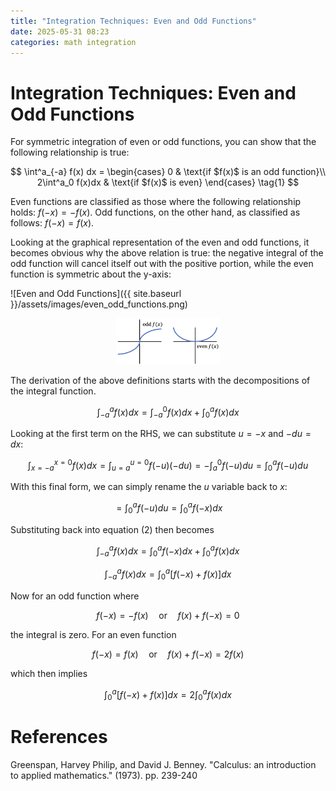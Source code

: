 ```yaml
---
title: "Integration Techniques: Even and Odd Functions"
date: 2025-05-31 08:23
categories: math integration
---
```


# Integration Techniques: Even and Odd Functions

For symmetric integration of even or odd functions, you can show that the following relationship is true:


$$
  \int^a_{-a} f(x) dx =
    \begin{cases}
      0 & \text{if $f(x)$ is an odd function}\\
      2\int^a_0 f(x)dx & \text{if $f(x)$ is even}
    \end{cases}
    \tag{1}
$$


Even functions are classified as those where the following relationship holds: $f(-x) = -f(x)$. Odd functions, on the other hand, as classified as follows: $f(-x) = f(x)$.

Looking at the graphical representation of the even and odd functions, it becomes obvious why the above relation is true: the negative integral of the odd function will cancel itself out with the positive portion, while the even function is symmetric about the y-axis:


![Even and Odd Functions]({{ site.baseurl }}/assets/images/even_odd_functions.png)


<p align="center" width="100%">
    <img width="33%" src="assets/images/even_odd_functions.png">
</p>


The derivation of the above definitions starts with the decompositions of the integral function.

$$
\int^a_{-a} f(x) dx = \int^0_{-a} f(x) dx + \int^a_0 f(x) dx \tag{2}
$$

Looking at the first term on the RHS, we can substitute $u = -x$ and $-du = dx$: 

$$
\int^{x=0}_{x=-a} f(x) dx = \int^{u=0}_{u=a} f(-u) (-du) = -\int^0_{a} f(-u) du = \int^a_{0} f(-u) du
$$

With this final form, we can simply rename the $u$ variable back to $x$:

$$
= \int^a_{0} f(-u) du = \int^a_{0} f(-x) dx
$$

Substituting back into equation $(2)$ then becomes

$$
\int^a_{-a} f(x) dx = \int^a_0 f(-x) dx + \int^a_0 f(x) dx
$$

$$
\int^a_{-a} f(x) dx = \int^a_0 \left[ f(-x) + f(x)\right] dx \tag{3}
$$

Now for an odd function where

$$
f(-x) = -f(x) \quad \text{or} \quad f(x) + f(-x) = 0
$$

the integral is zero. For an even function

$$
f(-x) = f(x) \quad \text{or} \quad f(x) + f(-x) = 2f(x)
$$

which then implies

$$
\int^a_0 \left[ f(-x) + f(x)\right] dx = 2 \int^a_0 f(x) dx
$$


# References

Greenspan, Harvey Philip, and David J. Benney. "Calculus: an introduction to applied mathematics." (1973). pp. 239-240
